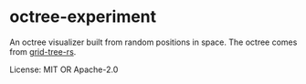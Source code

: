 # octree-experiment

An octree visualizer built from random positions in space. The octree comes from [grid-tree-rs](https://github.com/bonsairobo/grid-tree-rs).

License: MIT OR Apache-2.0